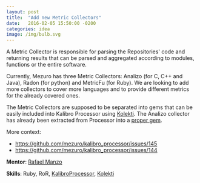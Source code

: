 ```yaml
---
layout: post
title:  "Add new Metric Collectors"
date:   2016-02-05 15:50:00 -0200
categories: idea
image: /img/bulb.svg
---
```

A Metric Collector is responsible for parsing the Repositories' code and returning results that can be
parsed and aggregated according to modules, functions or the entire software.

Currently, Mezuro has three Metric Collectors: Analizo (for C, C++ and Java), Radon (for python) and
MetricFu (for Ruby). We are looking to add more collectors to cover more languages and to provide different
metrics for the already covered ones.

The Metric Collectors are supposed to be separated into gems that can be easily included into Kalibro Processor using
[Kolekti](https://github.com/mezuro/kolekti). The Analizo collector has already been extracted from Processor into a [proper gem](https://github.com/mezuro/kolekti_analizo/).

More context:

* https://github.com/mezuro/kalibro_processor/issues/145
* https://github.com/mezuro/kalibro_processor/issues/144

**Mentor**: [Rafael Manzo](https://github.com/rafamanzo/)

**Skills**: Ruby, RoR, [KalibroProcessor](https://github.com/mezuro/kalibro_processor),
[Kolekti](https://github.com/mezuro/kolekti)

